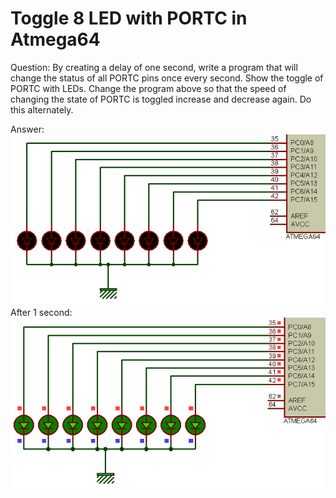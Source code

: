 # Toggle 8 LED with PORTC in Atmega64
Question: By creating a delay of one second, write a program that will change the status of all PORTC pins once every second.
Show the toggle of PORTC with LEDs.
Change the program above so that the speed of changing the state of PORTC  is toggled increase and decrease again. Do this alternately.

Answer:
![off circuit](pictures/off.png)
After 1 second:
![on circuit](pictures/on.png)
